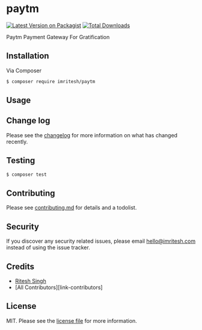 # paytm

[![Latest Version on Packagist][ico-version]][link-packagist]
[![Total Downloads][ico-downloads]][link-downloads]

Paytm Payment Gateway For Gratification 


## Installation

Via Composer

``` bash
$ composer require imritesh/paytm
```

## Usage

## Change log

Please see the [changelog](changelog.md) for more information on what has changed recently.

## Testing

``` bash
$ composer test
```

## Contributing

Please see [contributing.md](contributing.md) for details and a todolist.

## Security

If you discover any security related issues, please email hello@imritesh.com instead of using the issue tracker.

## Credits

- [Ritesh Singh][link-author]
- [All Contributors][link-contributors]

## License

MIT. Please see the [license file](license.md) for more information.

[ico-version]: https://img.shields.io/packagist/v/imritesh/paytm.svg?style=flat-square
[ico-downloads]: https://img.shields.io/packagist/dt/imritesh/paytm.svg?style=flat-square
[link-packagist]: https://packagist.org/packages/imritesh/paytm
[link-downloads]: https://packagist.org/packages/imritesh/paytm
[link-travis]: https://travis-ci.org/imritesh/paytm
[link-styleci]: https://styleci.io/repos/12345678
[link-author]: https://github.com/imritesh

